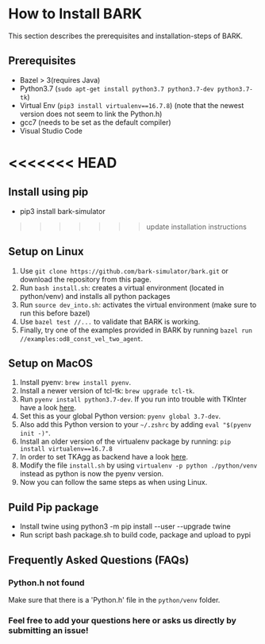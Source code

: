 How to Install BARK
================================

This section describes the prerequisites and installation-steps of BARK.


## Prerequisites

* Bazel > 3(requires Java)
* Python3.7 (`sudo apt-get install python3.7 python3.7-dev python3.7-tk`)
* Virtual Env (`pip3 install virtualenv==16.7.8`) (note that the newest version does not seem to link the Python.h)
* gcc7 (needs to be set as the default compiler)
* Visual Studio Code

<<<<<<< HEAD
=======
## Install using pip
* pip3 install bark-simulator
>>>>>>> update installation instructions

## Setup on Linux

1. Use `git clone https://github.com/bark-simulator/bark.git` or download the repository from this page.
2. Run `bash install.sh`: creates a virtual environment (located in python/venv) and installs all python packages
2. Run `source dev_into.sh`: activates the virtual environment (make sure to run this before bazel)
3. Use `bazel test //...` to validate that BARK is working.
4. Finally, try one of the examples provided in BARK by running `bazel run //examples:od8_const_vel_two_agent`.


## Setup on MacOS

1. Install pyenv: `brew install pyenv`.
2. Install a newer version of tcl-tk: `brew upgrade tcl-tk`.
3. Run `pyenv install python3.7-dev`. If you run into trouble with TKInter have a look [here](https://stackoverflow.com/questions/60469202/unable-to-install-tkinter-with-pyenv-pythons-on-macos).
4. Set this as your global Python version: `pyenv global 3.7-dev`.
5. Also add this Python version to your `~/.zshrc` by adding `eval "$(pyenv init -)"`.
6. Install an older version of the virtualenv package by running: `pip install virtualenv==16.7.8`
7. In order to set TKAgg as backend have a look [here](https://stackoverflow.com/questions/21784641/installation-issue-with-matplotlib-python).
8. Modify the file `install.sh` by using `virtualenv -p python ./python/venv` instead as python is now the pyenv version.
9. Now you can follow the same steps as when using Linux.


## Puild Pip package
* Install twine using python3 -m pip install --user --upgrade twine
* Run script bash package.sh to build code, package and upload to pypi

## Frequently Asked Questions (FAQs)

### Python.h not found

Make sure that there is a 'Python.h' file in the `python/venv` folder.

### Feel free to add your questions here or asks us directly by submitting an issue!
